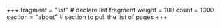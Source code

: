 +++
fragment = "list" # declare list fragment
weight = 100
count = 1000
section = "about" # section to pull the list of pages
+++